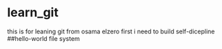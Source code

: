 # learn_git
this is for leaning git from osama elzero
first i need to build self-dicepline 
##hello-world file system 
